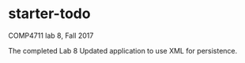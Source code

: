 # starter-todo
COMP4711 lab 8, Fall 2017

The completed Lab 8
Updated application to use XML for persistence.
